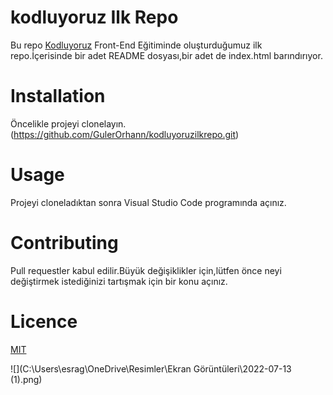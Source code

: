 # kodluyoruz Ilk Repo
Bu repo [Kodluyoruz](http://www.kodluyoruz.org/) Front-End Eğitiminde oluşturduğumuz ilk repo.İçerisinde bir adet README dosyası,bir adet de index.html barındırıyor.

# Installation
Öncelikle projeyi clonelayın.(https://github.com/GulerOrhann/kodluyoruzilkrepo.git)

# Usage
Projeyi cloneladıktan sonra Visual Studio Code programında açınız.

# Contributing
Pull requestler kabul edilir.Büyük değişiklikler için,lütfen önce neyi değiştirmek istediğinizi tartışmak için bir konu açınız.

# Licence
[MIT](https://mit-license.org/)

![](C:\Users\esrag\OneDrive\Resimler\Ekran Görüntüleri\2022-07-13 (1).png)
